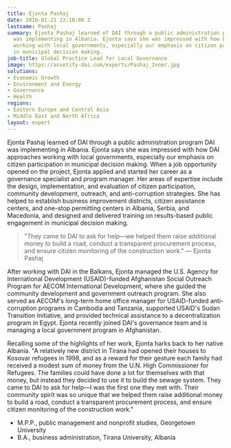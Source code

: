 ```yaml
---
title: Ejonta Pashaj
date: 2016-01-21 22:18:00 Z
lastname: Pashaj
summary: Ejonta Pashaj learned of DAI through a public administration program DAI
  was implementing in Albania. Ejonta says she was impressed with how DAI approaches
  working with local governments, especially our emphasis on citizen participation
  in municipal decision making.
job-title: Global Practice Lead for Local Governance
image: https://assetify-dai.com/experts/Pashaj_Inner.jpg
solutions:
- Economic Growth
- Environment and Energy
- Governance
- Health
regions:
- Eastern Europe and Central Asia
- Middle East and North Africa
layout: expert
---
```


Ejonta Pashaj learned of DAI through a public administration program DAI was implementing in Albania. Ejonta says she was impressed with how DAI approaches working with local governments, especially our emphasis on citizen participation in municipal decision making. When a job opportunity opened on the project, Ejonta applied and started her career as a governance specialist and program manager. Her areas of expertise include the design, implementation, and evaluation of citizen participation, community development, outreach, and anti-corruption strategies. She has helped to establish business improvement districts, citizen assistance centers, and one-stop permitting centers in Albania, Serbia, and Macedonia, and designed and delivered training on results-based public engagement in municipal decision making.

> "They came to DAI to ask for help—we helped them raise additional money to build a road, conduct a transparent procurement process, and ensure citizen monitoring of the construction work." — Ejonta Pashaj

After working with DAI in the Balkans, Ejonta managed the U.S. Agency for International Development (USAID)-funded Afghanistan Social Outreach Program for AECOM International Development, where she guided the community development and government outreach program. She also served as AECOM's long-term home office manager for USAID-funded anti-corruption programs in Cambodia and Tanzania, supported USAID's Sudan Transition Initiative, and provided technical assistance to a decentralization program in Egypt. Ejonta recently joined DAI's governance team and is managing a local government program in Afghanistan.

Recalling some of the highlights of her work, Ejonta harks back to her native Albania. "A relatively new district in Tirana had opened their houses to Kosovar refugees in 1998, and as a reward for their gesture each family had received a modest sum of money from the U.N. High Commissioner for Refugees. The families could have done a lot for themselves with that money, but instead they decided to use it to build the sewage system. They came to DAI to ask for help—I was the first one they met with. Their community spirit was so unique that we helped them raise additional money to build a road, conduct a transparent procurement process, and ensure citizen monitoring of the construction work."

* M.P.P., public management and nonprofit studies, Georgetown University
* B.A., business administration, Tirana University, Albania

